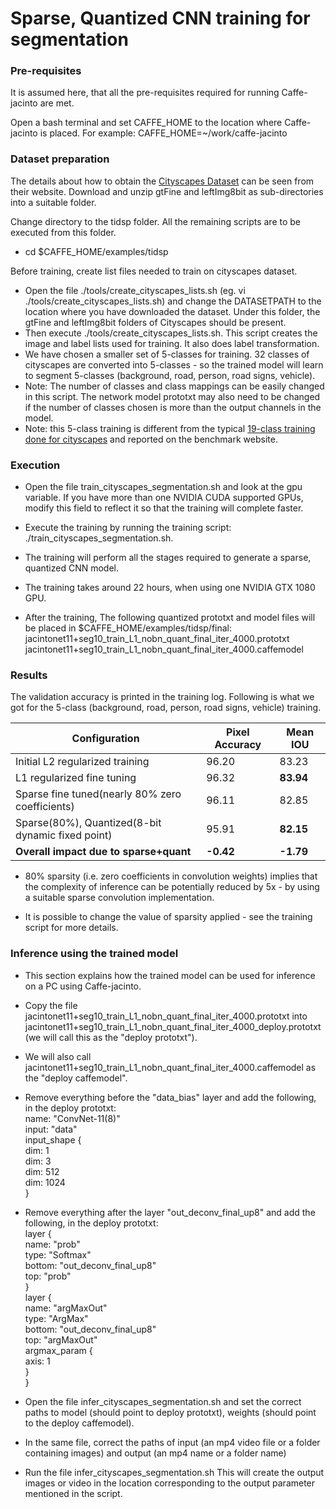 # Sparse, Quantized CNN training for segmentation

### Pre-requisites
It is assumed here, that all the pre-requisites required for running Caffe-jacinto are met.

Open a bash terminal and set CAFFE_HOME to the location where Caffe-jacinto is placed. For example:
CAFFE_HOME=~/work/caffe-jacinto

### Dataset preparation
The details about how to obtain the [Cityscapes Dataset](https://www.cityscapes-dataset.com/) can be seen from their website. Download and unzip gtFine and leftImg8bit as sub-directories into a suitable folder.

Change directory to the tidsp folder. All the remaining scripts are to be executed from this folder.
* cd $CAFFE_HOME/examples/tidsp

Before training, create list files needed to train on cityscapes dataset.
* Open the file ./tools/create_cityscapes_lists.sh (eg. vi ./tools/create_cityscapes_lists.sh) and change the DATASETPATH to the location where you have downloaded the dataset. Under this folder, the gtFine and leftImg8bit folders of Cityscapes should be present.
* Then execute ./tools/create_cityscapes_lists.sh. This script creates the image and label lists used for training. It also does label transformation. 
* We have chosen a smaller set of 5-classes for training. 32 classes of cityscapes are converted into 5-classes - so the trained model will learn to segment 5-classes (background, road, person, road signs, vehicle). 
* Note: The number of classes and class mappings can be easily changed in this script. The network model prototxt may also need to be changed if the number of classes chosen is more than the output channels in the model.
* Note: this 5-class training is different from the typical [19-class training done for cityscapes](https://github.com/mcordts/cityscapesScripts) and reported on the benchmark website. 


### Execution
* Open the file train_cityscapes_segmentation.sh  and look at the gpu variable. If you have more than one NVIDIA CUDA supported GPUs, modify this field to reflect it so that the training will complete faster.

* Execute the training by running the training script: ./train_cityscapes_segmentation.sh. 

* The training will perform all the stages required to generate a sparse, quantized CNN model. 

* The training takes around 22 hours, when using one NVIDIA GTX 1080 GPU.

* After the training, The following quantized prototxt and model files will be placed in $CAFFE_HOME/examples/tidsp/final:
jacintonet11+seg10_train_L1_nobn_quant_final_iter_4000.prototxt
jacintonet11+seg10_train_L1_nobn_quant_final_iter_4000.caffemodel

### Results

The validation accuracy is printed in the training log. Following is what we got for the 5-class (background, road, person, road signs, vehicle) training.


|Configuration                                    |Pixel Accuracy  |Mean IOU  |
|-------------------------------------------------|----------------|----------|
|Initial L2 regularized training                  |96.20           |83.23     |
|L1 regularized fine tuning                       |96.32           |<b>83.94  |
|Sparse fine tuned(nearly 80% zero coefficients)  |96.11           |82.85     |
|Sparse(80%), Quantized(8-bit dynamic fixed point)|95.91           |<b>82.15  |
|<b>Overall impact due to sparse+quant            |<b>-0.42        |<b>-1.79  |

* 80% sparsity (i.e. zero coefficients in convolution weights) implies that the complexity of inference can be potentially reduced by 5x - by using a suitable sparse convolution implementation.

* It is possible to change the value of sparsity applied - see the training script for more details.

### Inference using the trained model
* This section explains how the trained model can be used for inference on a PC using Caffe-jacinto.

* Copy the file jacintonet11+seg10_train_L1_nobn_quant_final_iter_4000.prototxt into jacintonet11+seg10_train_L1_nobn_quant_final_iter_4000_deploy.prototxt (we will call this as the "deploy  prototxt").  

* We will also call jacintonet11+seg10_train_L1_nobn_quant_final_iter_4000.caffemodel as the "deploy caffemodel".

* Remove everything before the "data_bias" layer and add the following, in the deploy  prototxt:  
name: "ConvNet-11(8)"  
input: "data"  
input_shape {  
  dim: 1  
  dim: 3  
  dim: 512  
  dim: 1024  
}  

* Remove everything after the layer "out_deconv_final_up8" and add the following, in the deploy  prototxt:  
layer {  
  name: "prob"  
  type: "Softmax"  
  bottom: "out_deconv_final_up8"  
  top: "prob"  
}  
layer {  
  name: "argMaxOut"  
  type: "ArgMax"  
  bottom: "out_deconv_final_up8"  
  top: "argMaxOut"  
  argmax_param {  
    axis: 1  
  }  
}  

* Open the file infer_cityscapes_segmentation.sh and set the correct paths to model (should point to deploy  prototxt), weights (should point to the deploy caffemodel).

* In the same file, correct the paths of input (an mp4 video file or a folder containing images) and output (an mp4 name or a folder name)

* Run the file infer_cityscapes_segmentation.sh
This will create the output images or video in the location corresponding to the output parameter mentioned in the script.
